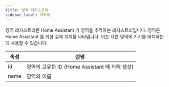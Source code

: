 ```yaml
---
title: 영역 레지스트리
sidebar_label: 대하여
---
```


영역 레지스트리란 Home Assistant 가 영역을 추적하는 레지스트리입니다. 영역은 Home Assistant 를 위한 실제 위치를 나타냅니다. 이는 다른 영역에 기기를 배치하는데 사용할 수 있습니다.

| 속성   | 설명                                  |
| ---- | ----------------------------------- |
| id   | 영역의 고유한 ID (Home Assistant 에 의해 생성) |
| name | 영역의 이름                              |